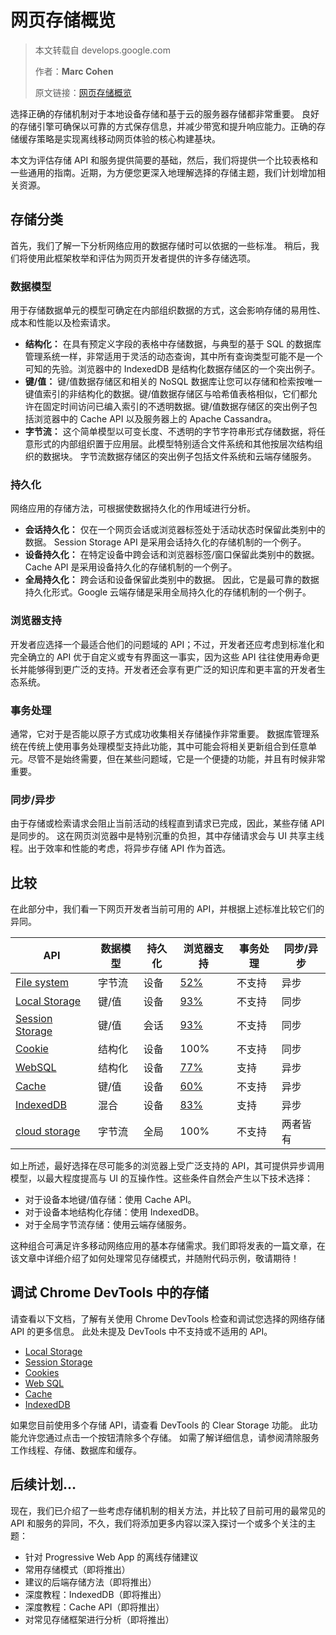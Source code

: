 # 网页存储概览

> 本文转载自 develops.google.com
>
> 作者：**Marc Cohen**
>
> 原文链接：[网页存储概览](https://developers.google.cn/web/fundamentals/instant-and-offline/web-storage/)

选择正确的存储机制对于本地设备存储和基于云的服务器存储都非常重要。 良好的存储引擎可确保以可靠的方式保存信息，并减少带宽和提升响应能力。正确的存储缓存策略是实现离线移动网页体验的核心构建基块。

本文为评估存储 API 和服务提供简要的基础，然后，我们将提供一个比较表格和一些通用的指南。近期，为方便您更深入地理解选择的存储主题，我们计划增加相关资源。

## 存储分类

首先，我们了解一下分析网络应用的数据存储时可以依据的一些标准。 稍后，我们将使用此框架枚举和评估为网页开发者提供的许多存储选项。

### 数据模型

用于存储数据单元的模型可确定在内部组织数据的方式，这会影响存储的易用性、成本和性能以及检索请求。

- **结构化：** 在具有预定义字段的表格中存储数据，与典型的基于 SQL 的数据库管理系统一样，非常适用于灵活的动态查询，其中所有查询类型可能不是一个可知的先验。浏览器中的 IndexedDB 是结构化数据存储区的一个突出例子。
- **键/值：** 键/值数据存储区和相关的 NoSQL 数据库让您可以存储和检索按唯一键值索引的非结构化的数据。键/值数据存储区与哈希值表格相似，它们都允许在固定时间访问已编入索引的不透明数据。键/值数据存储区的突出例子包括浏览器中的 Cache API 以及服务器上的 Apache Cassandra。
- **字节流：** 这个简单模型以可变长度、不透明的字节字符串形式存储数据，将任意形式的内部组织置于应用层。此模型特别适合文件系统和其他按层次结构组织的数据块。 字节流数据存储区的突出例子包括文件系统和云端存储服务。

### 持久化

网络应用的存储方法，可根据使数据持久化的作用域进行分析。

- **会话持久化：** 仅在一个网页会话或浏览器标签处于活动状态时保留此类别中的数据。 Session Storage API 是采用会话持久化的存储机制的一个例子。
- **设备持久化：** 在特定设备中跨会话和浏览器标签/窗口保留此类别中的数据。 Cache API 是采用设备持久化的存储机制的一个例子。
- **全局持久化：** 跨会话和设备保留此类别中的数据。 因此，它是最可靠的数据持久化形式。Google 云端存储是采用全局持久化的存储机制的一个例子。

### 浏览器支持

开发者应选择一个最适合他们的问题域的 API；不过，开发者还应考虑到标准化和完全确立的 API 优于自定义或专有界面这一事实，因为这些 API 往往使用寿命更长并能够得到更广泛的支持。开发者还会享有更广泛的知识库和更丰富的开发者生态系统。

### 事务处理

通常，它对于是否能以原子方式成功收集相关存储操作非常重要。 数据库管理系统在传统上使用事务处理模型支持此功能，其中可能会将相关更新组合到任意单元。尽管不是始终需要，但在某些问题域，它是一个便捷的功能，并且有时候非常重要。

### 同步/异步

由于存储或检索请求会阻止当前活动的线程直到请求已完成，因此，某些存储 API 是同步的。 这在网页浏览器中是特别沉重的负担，其中存储请求会与 UI 共享主线程。出于效率和性能的考虑，将异步存储 API 作为首选。

## 比较

在此部分中，我们看一下网页开发者当前可用的 API，并根据上述标准比较它们的异同。

|API                |数据模型  | 持久化 | 浏览器支持 | 事务处理 | 同步/异步 |
| ----------------- | -------- | ------ | ---------- | -------- | --------- |
|[File system](https://developer.mozilla.org/en-US/docs/Web/API/FileSystem)        |字节流    |设备     |[52%](http://caniuse.com/#feat=filesystem)        |不支持    |异步|
|[Local Storage](https://developer.mozilla.org/en-US/docs/Web/API/Window/localStorage)      |键/值     |设备    |[93%](http://caniuse.com/#feat=namevalue-storage)        |不支持    |同步|
|[Session Storage](https://developer.mozilla.org/en-US/docs/Web/API/Window/sessionStorage)    |键/值     |会话    |[93%](http://caniuse.com/#feat=namevalue-storage)        |不支持    |同步|
|[Cookie](https://developer.mozilla.org/en-US/docs/Web/HTTP/Cookies)             |结构化    |设备     |100%       |不支持    |同步|
|[WebSQL](https://www.w3.org/TR/webdatabase/)             |结构化    |设备     |[77%](http://caniuse.com/#feat=sql-storage)        |支持     |异步|
|[Cache](https://developer.mozilla.org/en-US/docs/Web/API/CacheStorage)              |键/值     |设备    |[60%](http://caniuse.com/#feat=serviceworkers)        |不支持    |异步|
|[IndexedDB](https://developer.mozilla.org/en-US/docs/Web/API/IndexedDB_API)          |混合      |设备    |[83%](http://caniuse.com/#feat=indexeddb)        |支持     |异步|
|[cloud storage](https://cloud.google.com/storage/)      |字节流    |全局     |100%       |不支持    |两者皆有|

如上所述，最好选择在尽可能多的浏览器上受广泛支持的 API，其可提供异步调用模型，以最大程度提高与 UI 的互操作性。这些条件自然会产生以下技术选择：

- 对于设备本地键/值存储：使用 Cache API。
- 对于设备本地结构化存储：使用 IndexedDB。
- 对于全局字节流存储：使用云端存储服务。

这种组合可满足许多移动网络应用的基本存储需求。我们即将发表的一篇文章，在该文章中详细介绍了如何处理常见存储模式，并随附代码示例，敬请期待！

## 调试 Chrome DevTools 中的存储

请查看以下文档，了解有关使用 Chrome DevTools 检查和调试您选择的网络存储 API 的更多信息。 此处未提及 DevTools 中不支持或不适用的 API。

- [Local Storage](https://developers.google.cn/web/tools/chrome-devtools/manage-data/local-storage#local-storage)
- [Session Storage](https://developers.google.cn/web/tools/chrome-devtools/manage-data/local-storage#session-storage)
- [Cookies](https://developers.google.cn/web/tools/chrome-devtools/manage-data/cookies)
- [Web SQL](https://developers.google.cn/web/tools/chrome-devtools/manage-data/local-storage#web-sql)
- [Cache](https://developers.google.cn/web/tools/chrome-devtools/progressive-web-apps#caches)
- [IndexedDB](https://developers.google.cn/web/tools/chrome-devtools/manage-data/local-storage#indexeddb)

如果您目前使用多个存储 API，请查看 DevTools 的 Clear Storage 功能。 此功能允许您通过点击一个按钮清除多个存储。 如需了解详细信息，请参阅清除服务工作线程、存储、数据库和缓存。

## 后续计划…

现在，我们已介绍了一些考虑存储机制的相关方法，并比较了目前可用的最常见的 API 和服务的异同，不久，我们将添加更多内容以深入探讨一个或多个关注的主题：

- 针对 Progressive Web App 的离线存储建议
- 常用存储模式（即将推出）
- 建议的后端存储方法（即将推出）
- 深度教程：IndexedDB（即将推出）
- 深度教程：Cache API（即将推出）
- 对常见存储框架进行分析（即将推出）

